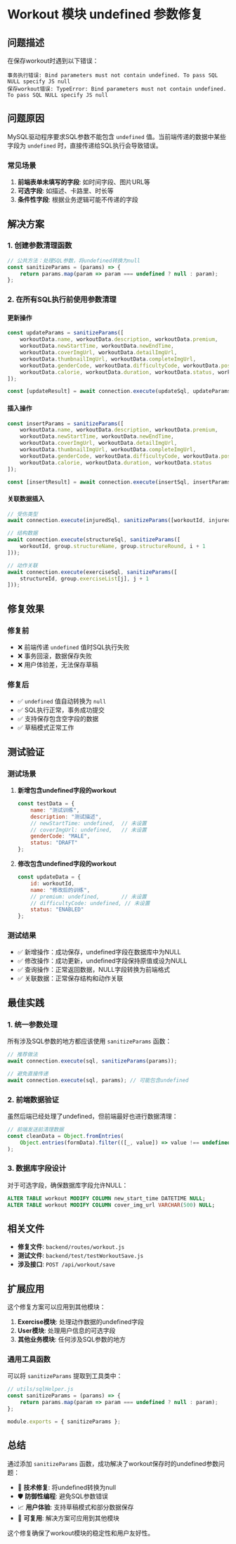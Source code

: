 # Workout 模块 undefined 参数修复

## 问题描述

在保存workout时遇到以下错误：
```
事务执行错误: Bind parameters must not contain undefined. To pass SQL NULL specify JS null
保存workout错误: TypeError: Bind parameters must not contain undefined. To pass SQL NULL specify JS null
```

## 问题原因

MySQL驱动程序要求SQL参数不能包含 `undefined` 值。当前端传递的数据中某些字段为 `undefined` 时，直接传递给SQL执行会导致错误。

### 常见场景

1. **前端表单未填写的字段**: 如时间字段、图片URL等
2. **可选字段**: 如描述、卡路里、时长等
3. **条件性字段**: 根据业务逻辑可能不传递的字段

## 解决方案

### 1. 创建参数清理函数

```javascript
// 公共方法：处理SQL参数，将undefined转换为null
const sanitizeParams = (params) => {
    return params.map(param => param === undefined ? null : param);
};
```

### 2. 在所有SQL执行前使用参数清理

#### 更新操作
```javascript
const updateParams = sanitizeParams([
    workoutData.name, workoutData.description, workoutData.premium,
    workoutData.newStartTime, workoutData.newEndTime,
    workoutData.coverImgUrl, workoutData.detailImgUrl, 
    workoutData.thumbnailImgUrl, workoutData.completeImgUrl,
    workoutData.genderCode, workoutData.difficultyCode, workoutData.positionCode,
    workoutData.calorie, workoutData.duration, workoutData.status, workoutId
]);

const [updateResult] = await connection.execute(updateSql, updateParams);
```

#### 插入操作
```javascript
const insertParams = sanitizeParams([
    workoutData.name, workoutData.description, workoutData.premium,
    workoutData.newStartTime, workoutData.newEndTime,
    workoutData.coverImgUrl, workoutData.detailImgUrl, 
    workoutData.thumbnailImgUrl, workoutData.completeImgUrl,
    workoutData.genderCode, workoutData.difficultyCode, workoutData.positionCode,
    workoutData.calorie, workoutData.duration, workoutData.status
]);

const [insertResult] = await connection.execute(insertSql, insertParams);
```

#### 关联数据插入
```javascript
// 受伤类型
await connection.execute(injuredSql, sanitizeParams([workoutId, injuredCode]));

// 结构数据
await connection.execute(structureSql, sanitizeParams([
    workoutId, group.structureName, group.structureRound, i + 1
]));

// 动作关联
await connection.execute(exerciseSql, sanitizeParams([
    structureId, group.exerciseList[j], j + 1
]));
```

## 修复效果

### 修复前
- ❌ 前端传递 `undefined` 值时SQL执行失败
- ❌ 事务回滚，数据保存失败
- ❌ 用户体验差，无法保存草稿

### 修复后
- ✅ `undefined` 值自动转换为 `null`
- ✅ SQL执行正常，事务成功提交
- ✅ 支持保存包含空字段的数据
- ✅ 草稿模式正常工作

## 测试验证

### 测试场景

1. **新增包含undefined字段的workout**
   ```javascript
   const testData = {
       name: "测试训练",
       description: "测试描述",
       // newStartTime: undefined,  // 未设置
       // coverImgUrl: undefined,   // 未设置
       genderCode: "MALE",
       status: "DRAFT"
   };
   ```

2. **修改包含undefined字段的workout**
   ```javascript
   const updateData = {
       id: workoutId,
       name: "修改后的训练",
       // premium: undefined,       // 未设置
       // difficultyCode: undefined, // 未设置
       status: "ENABLED"
   };
   ```

### 测试结果

- ✅ 新增操作：成功保存，undefined字段在数据库中为NULL
- ✅ 修改操作：成功更新，undefined字段保持原值或设为NULL
- ✅ 查询操作：正常返回数据，NULL字段转换为前端格式
- ✅ 关联数据：正常保存结构和动作关联

## 最佳实践

### 1. 统一参数处理

所有涉及SQL参数的地方都应该使用 `sanitizeParams` 函数：

```javascript
// 推荐做法
await connection.execute(sql, sanitizeParams(params));

// 避免直接传递
await connection.execute(sql, params); // 可能包含undefined
```

### 2. 前端数据验证

虽然后端已经处理了undefined，但前端最好也进行数据清理：

```javascript
// 前端发送前清理数据
const cleanData = Object.fromEntries(
    Object.entries(formData).filter(([_, value]) => value !== undefined)
);
```

### 3. 数据库字段设计

对于可选字段，确保数据库字段允许NULL：

```sql
ALTER TABLE workout MODIFY COLUMN new_start_time DATETIME NULL;
ALTER TABLE workout MODIFY COLUMN cover_img_url VARCHAR(500) NULL;
```

## 相关文件

- **修复文件**: `backend/routes/workout.js`
- **测试文件**: `backend/test/testWorkoutSave.js`
- **涉及接口**: `POST /api/workout/save`

## 扩展应用

这个修复方案可以应用到其他模块：

1. **Exercise模块**: 处理动作数据的undefined字段
2. **User模块**: 处理用户信息的可选字段
3. **其他业务模块**: 任何涉及SQL参数的地方

### 通用工具函数

可以将 `sanitizeParams` 提取到工具类中：

```javascript
// utils/sqlHelper.js
const sanitizeParams = (params) => {
    return params.map(param => param === undefined ? null : param);
};

module.exports = { sanitizeParams };
```

## 总结

通过添加 `sanitizeParams` 函数，成功解决了workout保存时的undefined参数问题：

- 🔧 **技术修复**: 将undefined转换为null
- 🛡️ **防御性编程**: 避免SQL参数错误
- 📈 **用户体验**: 支持草稿模式和部分数据保存
- 🔄 **可复用**: 解决方案可应用到其他模块

这个修复确保了workout模块的稳定性和用户友好性。
